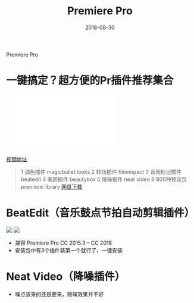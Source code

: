 ﻿---
layout:     post
title:      Premiere Pro
date:       2018-08-30
catalog: true
tags: [Adobe,Premiere Pro]
categories: [视频编辑]
password: 
---
Premiere Pro

<!--more-->

# 一键搞定？超方便的Pr插件推荐集合

<iframe src="//player.bilibili.com/player.html?aid=44127350&cid=77280287&page=1" scrolling="no" border="0" frameborder="no" framespacing="0" allowfullscreen="true"> </iframe>

[视频地址](https://www.bilibili.com/video/av44127350/)

> 1 调色插件 magicbullet looks
> 2 转场插件 filmimpact
> 3 音频标记插件 beatedit
> 4 美颜插件 beautybox
> 5 降噪插件 neat video
> 6 800种预设包 premiere library
> [网盘下载](https://pan.baidu.com/s/1vYJiiG8uYN46hRLpsRLhUw)

# BeatEdit（音乐鼓点节拍自动剪辑插件）

![](/img/Adobe/Pr/BeatEdit/0.png)
![](/img/Adobe/Pr/BeatEdit/1.png)

* 兼容 Premiere Pro CC 2015.3 – CC 2018
* 安装包中有3个插件装第一个就行了，一键安装

# Neat Video（降噪插件）

* 噪点该来的还是要来，降噪效果并不好
